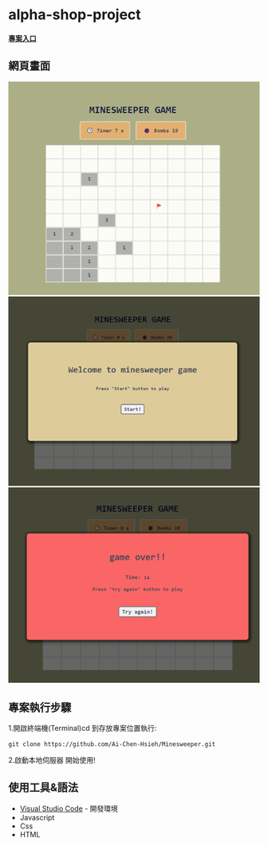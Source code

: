 
# alpha-shop-project

#### [專案入口](https://minesweeper-rho-rosy.vercel.app/)
## 網頁畫面
![Minesweeper](https://github.com/Ai-Chen-Hsieh/Minesweeper/blob/main/asset/minesweeper.png)
![Minesweeper_start](https://github.com/Ai-Chen-Hsieh/Minesweeper/blob/main/asset/minesweeper_start.png)
![Minesweeper_game_over](https://github.com/Ai-Chen-Hsieh/Minesweeper/blob/main/asset/minesweeper_game_over.png)

## 專案執行步驟

1.開啟終端機(Terminal)cd 到存放專案位置執行:

```
git clone https://github.com/Ai-Chen-Hsieh/Minesweeper.git
```

2.啟動本地伺服器
開始使用!

## 使用工具&語法
- [Visual Studio Code](https://visualstudio.microsoft.com/zh-hant/) - 開發環境
- Javascript 
- Css
- HTML
